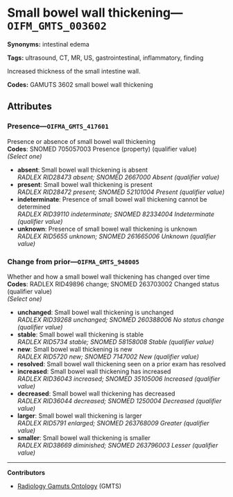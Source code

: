 # Small bowel wall thickening—`OIFM_GMTS_003602`

**Synonyms:** intestinal edema

**Tags:** ultrasound, CT, MR, US, gastrointestinal, inflammatory, finding

Increased thickness of the small intestine wall.

**Codes:** GAMUTS 3602 small bowel wall thickening

## Attributes

### Presence—`OIFMA_GMTS_417601`

Presence or absence of small bowel wall thickening  
**Codes**: SNOMED 705057003 Presence (property) (qualifier value)  
*(Select one)*

- **absent**: Small bowel wall thickening is absent  
_RADLEX RID28473 absent; SNOMED 2667000 Absent (qualifier value)_
- **present**: Small bowel wall thickening is present  
_RADLEX RID28472 present; SNOMED 52101004 Present (qualifier value)_
- **indeterminate**: Presence of small bowel wall thickening cannot be determined  
_RADLEX RID39110 indeterminate; SNOMED 82334004 Indeterminate (qualifier value)_
- **unknown**: Presence of small bowel wall thickening is unknown  
_RADLEX RID5655 unknown; SNOMED 261665006 Unknown (qualifier value)_

### Change from prior—`OIFMA_GMTS_948005`

Whether and how a small bowel wall thickening has changed over time  
**Codes**: RADLEX RID49896 change; SNOMED 263703002 Changed status (qualifier value)  
*(Select one)*

- **unchanged**: Small bowel wall thickening is unchanged  
_RADLEX RID39268 unchanged; SNOMED 260388006 No status change (qualifier value)_
- **stable**: Small bowel wall thickening is stable  
_RADLEX RID5734 stable; SNOMED 58158008 Stable (qualifier value)_
- **new**: Small bowel wall thickening is new  
_RADLEX RID5720 new; SNOMED 7147002 New (qualifier value)_
- **resolved**: Small bowel wall thickening seen on a prior exam has resolved  
- **increased**: Small bowel wall thickening has increased  
_RADLEX RID36043 increased; SNOMED 35105006 Increased (qualifier value)_
- **decreased**: Small bowel wall thickening has decreased  
_RADLEX RID36044 decreased; SNOMED 1250004 Decreased (qualifier value)_
- **larger**: Small bowel wall thickening is larger  
_RADLEX RID5791 enlarged; SNOMED 263768009 Greater (qualifier value)_
- **smaller**: Small bowel wall thickening is smaller  
_RADLEX RID38669 diminished; SNOMED 263796003 Lesser (qualifier value)_

---

**Contributors**

- [Radiology Gamuts Ontology](https://gamuts.net/) (GMTS)